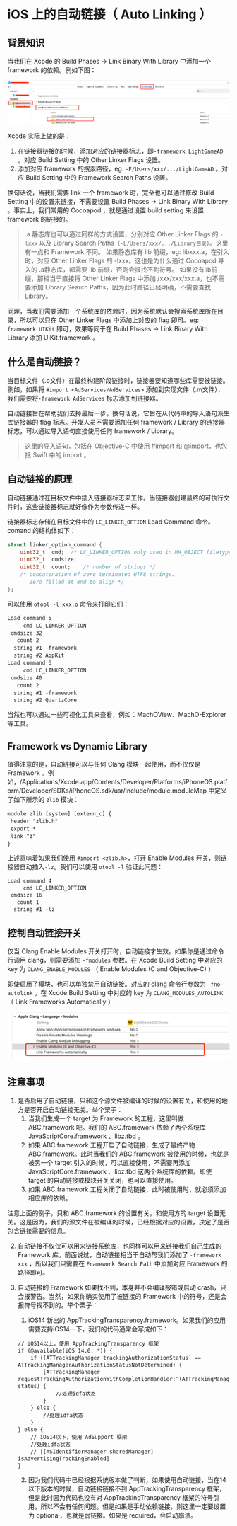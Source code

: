 # iOS 上的自动链接（ Auto Linking ）

## 背景知识

当我们在 Xcode 的 Build Phases -> Link Binary With Library 中添加一个 framework 的依赖。例如下图：

![1.png](./1.png)

Xcode 实际上做的是：

1. 在链接器链接的时候，添加对应的链接器标志，即`-framework LightGameAD` 。对应 Build Setting 中的 Other Linker Flags 设置。
2. 添加对应 framework 的搜索路径，eg: `-F/Users/xxx/.../LightGameAD` 。对应 Build Setting 中的 Framework Search Paths 设置。

换句话说，当我们需要 link 一个 framework 时，完全也可以通过修改 Build Setting 中的设置来链接，不需要设置 Build Phases -> Link Binary With Library 。事实上，我们常用的 Cocoapod ，就是通过设置 build setting 来设置 framework 的链接的。

> .a 静态库也可以通过同样的方式设置，分别对应 Other Linker Flags 的 `-lxxx` 以及 Library Search Paths（`-L/Users/xxx/.../Library目录`）。这里有一点和 Framework 不同。
> 如果静态库有 lib 前缀，eg: libxxx.a，在引入时，对应 Other Linker Flags 的 -lxxx。这也是为什么通过 Cocoapod 导入的 .a静态库，都需要 lib 前缀，否则会报找不到符号。
> 如果没有lib前缀，那相当于直接将 Other Linker Flags  中添加 /xxx/xxx/xxx.a，也不需要添加 Library Search Paths，因为此时路径已经明确，不需要查找 Library。



同理，当我们需要添加一个系统库的依赖时，因为系统默认会搜索系统库所在目录，所以可以只在 Other Linker Flags 中添加上对应的 flag 即可。eg: `-framework UIKit` 即可，效果等同于在 Build Phases -> Link Binary With Library 添加 UIKit.framework 。

 

## 什么是自动链接？

当目标文件（.o文件）在最终构建阶段链接时，链接器要知道哪些库需要被链接。例如，如果将 `#import <AdServices/AdServices>` 添加到实现文件（.m文件），我们需要将`-framework AdServices` 标志添加到链接器。

自动链接旨在帮助我们去掉最后一步。换句话说，它旨在从代码中的导入语句派生库链接器的 flag 标志。开发人员不需要添加任何 framework / Library 的链接器标志，可以通过导入语句直接使用任何 framework / Library。

> 这里的导入语句，包括在 Objective-C 中使用 #import 和 @import，也包括 Swift 中的 import 。



## 自动链接的原理

自动链接通过在目标文件中插入链接器标志来工作。当链接器创建最终的可执行文件时，这些链接器标志就好像作为参数传递一样。

链接器标志存储在目标文件中的 `LC_LINKER_OPTION` Load Command 命令。comand 的结构体如下：

```c
struct linker_option_command {
    uint32_t  cmd;	/* LC_LINKER_OPTION only used in MH_OBJECT filetypes */
    uint32_t  cmdsize;
    uint32_t  count;	/* number of strings */
    /* concatenation of zero terminated UTF8 strings.
       Zero filled at end to align */
};
```



可以使用 `otool -l xxx.o`  命令来打印它们：

```tex
Load command 5
     cmd LC_LINKER_OPTION
 cmdsize 32
   count 2
  string #1 -framework
  string #2 AppKit
Load command 6
     cmd LC_LINKER_OPTION
 cmdsize 40
   count 2
  string #1 -framework
  string #2 QuartzCore
```

当然也可以通过一些可视化工具来查看，例如：MachOView、MachO-Explorer 等工具。



## Framework vs Dynamic Library

值得注意的是，自动链接可以与任何 Clang 模块一起使用，而不仅仅是 Framework 。例如，/Applications/Xcode.app/Contents/Developer/Platforms/iPhoneOS.platform/Developer/SDKs/iPhoneOS.sdk/usr/include/module.moduleMap 中定义了如下所示的 `zlib` 模块：

```tex
module zlib [system] [extern_c] {
 header "zlib.h"
 export *
 link "z"
}
```

上述意味着如果我们使用 `#import <zlib.h>`，打开 Enable Modules 开关，则链接器自动插入`-lz`。我们可以使用 `otool -l` 验证此问题：

```
Load command 4
     cmd LC_LINKER_OPTION
 cmdsize 16
   count 1
  string #1 -lz
```



## 控制自动链接开关

仅当 Clang Enable Modules 开关打开时，自动链接才生效。如果你是通过命令行调用 clang，则需要添加 `-fmodules` 参数。在 Xcode Build Setting 中对应的 key 为 `CLANG_ENABLE_MODULES` （ Enable Modules (C and Objective-C) ）

即使启用了模块，也可以单独禁用自动链接。对应的 clang 命令行参数为 `-fno-autolink` 。在 Xcode Build Setting 中对应的 key 为 `CLANG_MODULES_AUTOLINK` （ Link Frameworks Automatically ）

![2.png](./2.png)


## 注意事项

1. 是否启用了自动链接，只和这个源文件被编译的时候的设置有关，和使用的地方是否开启自动链接无关。举个栗子：
    1. 当我们生成一个 target 为 Framework 的工程，这里叫做 ABC.framework 吧。我们的 ABC.framework 依赖了两个系统库 JavaScriptCore.framework 、libz.tbd 。
    2. 如果 ABC.framework 工程开启了自动链接，生成了最终产物 ABC.framework。此时当我们的 ABC.framework 被使用的时候，也就是被另一个 target 引入的时候，可以直接使用，不需要再添加 JavaScriptCore.framework 、libz.tbd 这两个系统库的依赖。即使 target 的自动链接或模块开关关闭，也可以直接使用。
    3. 如果 ABC.framework 工程关闭了自动链接，此时被使用时，就必须添加相应库的依赖。

注意上面的例子，只和 ABC.framework 的设置有关，和使用方的 target 设置无关。这是因为，我们的源文件在被编译的时候，已经根据对应的设置，决定了是否包含链接需要的信息。

2. 自动链接不仅仅可以用来链接系统库，也同样可以用来链接我们自己生成的 Framework 库。前面说过，自动链接相当于自动帮我们添加了 `-framework xxx` ，所以我们只需要在 `Framework Search Path` 中添加对应 Framework 的路径即可。

3. 自动链接的 Framework 如果找不到，本身并不会编译报错或启动 crash，只会报警告。当然，如果你确实使用了被链接的 Framework 中的符号，还是会报符号找不到的。举个栗子：
    1. iOS14 新出的 AppTrackingTransparency.framework。如果我们的应用需要支持iOS14一下，我们的代码通常会写成如下：
    ``` objc
    // iOS14以上，使用 AppTrackingTransparency 框架
    if (@available(iOS 14.0, *)) {
        if ([ATTrackingManager trackingAuthorizationStatus] == ATTrackingManagerAuthorizationStatusNotDetermined) {
            [ATTrackingManager requestTrackingAuthorizationWithCompletionHandler:^(ATTrackingManagerAuthorizationStatus status) {
                //处理idfa状态
            }
        } else {
            //处理idfa状态
        }
    } else {
        // iOS14以下，使用 AdSupport 框架
        //处理idfa状态
        // [[ASIdentifierManager sharedManager] isAdvertisingTrackingEnabled]
    }
    ```
    2. 因为我们代码中已经根据系统版本做了判断，如果使用自动链接，当在14以下版本的时候，自动链接链接不到 AppTrackingTransparency 框架，但是此时因为代码也没有对 AppTrackingTransparency 框架的符号引用，所以不会有任何问题。但是如果是手动依赖链接，则这里一定要设置为 optional，也就是弱链接。如果是 required，会启动崩溃。